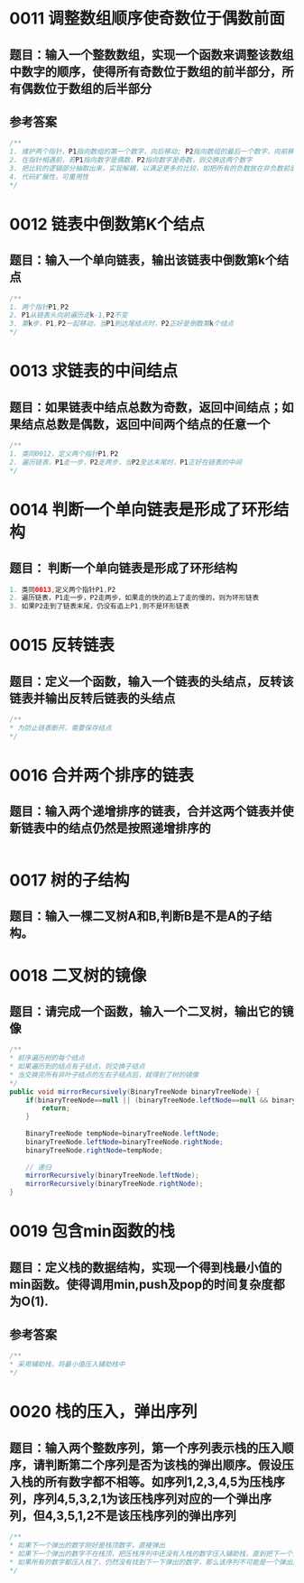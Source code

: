 # 0011 调整数组顺序使奇数位于偶数前面
## 题目：输入一个整数数组，实现一个函数来调整该数组中数字的顺序，使得所有奇数位于数组的前半部分，所有偶数位于数组的后半部分

## 参考答案
```Java
/**
1. 维护两个指针，P1指向数组的第一个数字，向后移动; P2指向数组的最后一个数字，向前移动。
2. 在指针相遇前，若P1指向数字是偶数，P2指向数字是奇数，则交换这两个数字
3. 把比较的逻辑部分抽取出来，实现解耦，以满足更多的比较，如把所有的负数放在非负数前面，能被3整除的数放在不能被3整除的数前面
4. 代码扩展性，可重用性
*/
```

# 0012 链表中倒数第K个结点
## 题目：输入一个单向链表，输出该链表中倒数第k个结点
```Java
/**
1. 两个指针P1,P2
2. P1从链表头向前遍历走k-1,P2不变
3. 第k步，P1,P2一起移动，当P1到达尾结点时，P2正好是倒数第k个结点
*/
```

# 0013 求链表的中间结点
## 题目：如果链表中结点总数为奇数，返回中间结点；如果结点总数是偶数，返回中间两个结点的任意一个
```Java
/**
1. 类同0012，定义两个指针P1,P2
2. 遍历链表，P1走一步，P2走两步，当P2至达末尾时，P1正好在链表的中间
*/
```

# 0014 判断一个单向链表是形成了环形结构
## 题目： 判断一个单向链表是形成了环形结构
```Java
1. 类同0013,定义两个指针P1,P2
2. 遍历链表，P1走一步，P2走两步，如果走的快的追上了走的慢的，则为环形链表
3. 如果P2走到了链表末尾，仍没有追上P1,则不是环形链表
```

# 0015 反转链表
## 题目：定义一个函数，输入一个链表的头结点，反转该链表并输出反转后链表的头结点
```Java
/**
* 为防止链表断开，需要保存结点
*/
```

# 0016 合并两个排序的链表
## 题目：输入两个递增排序的链表，合并这两个链表并使新链表中的结点仍然是按照递增排序的
```Java
```

# 0017 树的子结构
## 题目：输入一棵二叉树A和B,判断B是不是A的子结构。

# 0018 二叉树的镜像
## 题目：请完成一个函数，输入一个二叉树，输出它的镜像
```Java
/**
* 前序遍历树的每个结点
* 如果遍历到的结点有子结点，则交换子结点
* 当交换完所有非叶子结点的左右子结点后，就得到了树的镜像
*/
public void mirrorRecursively(BinaryTreeNode binaryTreeNode) {
	if(binaryTreeNode==null || (binaryTreeNode.leftNode==null && binaryTreeNode.rightNode==null) ) {
		return;
	}
	
	BinaryTreeNode tempNode=binaryTreeNode.leftNode;
	binaryTreeNode.leftNode=binaryTreeNode.rightNode;
	binaryTreeNode.rightNode=tempNode;
	
	// 递归
	mirrorRecursively(binaryTreeNode.leftNode);
	mirrorRecursively(binaryTreeNode.rightNode);		
}
```
# 0019 包含min函数的栈
## 题目：定义栈的数据结构，实现一个得到栈最小值的min函数。使得调用min,push及pop的时间复杂度都为O(1).
## 参考答案
```Java
/**
* 采用辅助栈，将最小值压入辅助栈中
*/
```

# 0020 栈的压入，弹出序列
## 题目：输入两个整数序列，第一个序列表示栈的压入顺序，请判断第二个序列是否为该栈的弹出顺序。假设压入栈的所有数字都不相等。如序列1,2,3,4,5为压栈序列，序列4,5,3,2,1为该压栈序列对应的一个弹出序列，但4,3,5,1,2不是该压栈序列的弹出序列
```Java
/**
* 如果下一个弹出的数字刚好是栈顶数字，直接弹出
* 如果下一个弹出的数字不在栈顶，把压栈序列中还没有入栈的数字压入辅助栈，直到把下一个需要弹出的数字压入栈顶为止
* 如果所有的数字都压入栈了，仍然没有找到下一下弹出的数字，那么该序列不可能是一个弹出序列
*/
```

